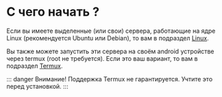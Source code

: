 # С чего начать ?

Если вы имеете выделенные (или свои) сервера, работающие на ядре Linux (рекомендуется Ubuntu или Debian), то вам в подраздел [Linux](./linux.html).

Вы также можете запустить эти сервера на своём android устройстве через termux (root не требуется). Если это ваш вариант, то вам в подраздел [Termux](./termux.md).

::: danger Внимание!
Поддержка Termux не гарантируется. Учтите это перед установкой.
:::